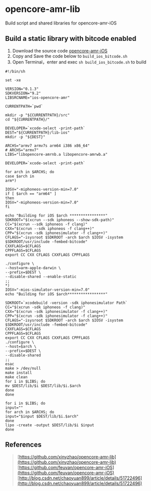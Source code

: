 # opencore-amr-lib

Build script and shared libraries for opencore-amr-iOS

## Build a static library with bitcode enabled

1. Download the source code [opencore-amr-iOS](https://github.com/feuvan/opencore-amr-iOS)
2. Copy and Save the code below to `build_ios_bitcode.sh`
3. Open Terminal，enter and exec `sh build_ios_bitcode.sh` to build

```
#!/bin/sh

set -xe

VERSION="0.1.3"
SDKVERSION="9.2"
LIBSRCNAME="ios-opencore-amr"

CURRENTPATH=`pwd`

mkdir -p "${CURRENTPATH}/src"
cd "${CURRENTPATH}/"

DEVELOPER=`xcode-select -print-path`
DEST="${CURRENTPATH}/lib-ios"
mkdir -p "${DEST}"

ARCHS="armv7 armv7s arm64 i386 x86_64"
# ARCHS="armv7"
LIBS="libopencore-amrnb.a libopencore-amrwb.a"

DEVELOPER=`xcode-select -print-path`

for arch in $ARCHS; do
case $arch in
arm*)

IOSV="-miphoneos-version-min=7.0"
if [ $arch == "arm64" ]
then
IOSV="-miphoneos-version-min=7.0"
fi

echo "Building for iOS $arch ****************"
SDKROOT="$(xcrun --sdk iphoneos --show-sdk-path)"
CC="$(xcrun --sdk iphoneos -f clang)"
CXX="$(xcrun --sdk iphoneos -f clang++)"
CPP="$(xcrun -sdk iphonesimulator -f clang++)"
CFLAGS="-isysroot $SDKROOT -arch $arch $IOSV -isystem $SDKROOT/usr/include -fembed-bitcode"
CXXFLAGS=$CFLAGS
CPPFLAGS=$CFLAGS
export CC CXX CFLAGS CXXFLAGS CPPFLAGS

./configure \
--host=arm-apple-darwin \
--prefix=$DEST \
--disable-shared --enable-static
;;
*)
IOSV="-mios-simulator-version-min=7.0"
echo "Building for iOS $arch*****************"

SDKROOT=`xcodebuild -version -sdk iphonesimulator Path`
CC="$(xcrun -sdk iphoneos -f clang)"
CXX="$(xcrun -sdk iphonesimulator -f clang++)"
CPP="$(xcrun -sdk iphonesimulator -f clang++)"
CFLAGS="-isysroot $SDKROOT -arch $arch $IOSV -isystem $SDKROOT/usr/include -fembed-bitcode"
CXXFLAGS=$CFLAGS
CPPFLAGS=$CFLAGS
export CC CXX CFLAGS CXXFLAGS CPPFLAGS
./configure \
--host=$arch \
--prefix=$DEST \
--disable-shared
;;
esac
make > /dev/null
make install
make clean
for i in $LIBS; do
mv $DEST/lib/$i $DEST/lib/$i.$arch
done
done

for i in $LIBS; do
input=""
for arch in $ARCHS; do
input="$input $DEST/lib/$i.$arch"
done
lipo -create -output $DEST/lib/$i $input
done

```

## References
> [https://github.com/xinyzhao/opencore-amr-lib](https://github.com/xinyzhao/opencore-amr-lib)<br>
> [https://github.com/feuvan/opencore-amr-iOS](https://github.com/feuvan/opencore-amr-iOS)<br>
> [http://blog.csdn.net/chaoyuan899/article/details/51722496](http://blog.csdn.net/chaoyuan899/article/details/51722496)
